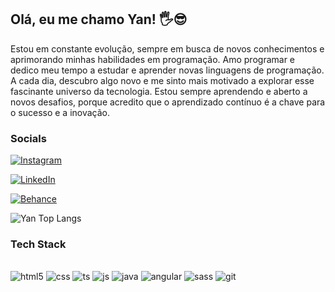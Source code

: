 ## Olá, eu me chamo Yan! 🖐️😎
Estou em constante evolução, sempre em busca de novos conhecimentos e aprimorando minhas habilidades em programação. Amo programar e dedico meu tempo a estudar e aprender novas linguagens de programação. A cada dia, descubro algo novo e me sinto mais motivado a explorar esse fascinante universo da tecnologia. Estou sempre aprendendo e aberto a novos desafios, porque acredito que o aprendizado contínuo é a chave para o sucesso e a inovação.
### Socials
[![Instagram](https://img.shields.io/badge/Instagram-E4405F?style=for-the-badge&logo=instagram&logoColor=white)](https://www.instagram.com/estudiohoag/)

[![LinkedIn](https://img.shields.io/badge/LinkedIn-0077B5?style=for-the-badge&logo=linkedin&logoColor=white)](https://www.linkedin.com/in/yan-carlos-00a740251/)



[![Behance](https://img.shields.io/badge/-Behance-blue?style=for-the-badge&logo=behance&logoColor=white)](https://www.behance.net/hoagdesignof)

![Yan Top Langs](https://github-readme-stats.vercel.app/api/top-langs/?username=devyank1&langs_count=8)

### Tech Stack

<div style="display: inline-block"> <br>
        <img alt="html5" src="https://img.shields.io/badge/HTML5-E34F26?style=for-the-badge&logo=html5&logoColor=white"/>
        <img alt="css" src="https://img.shields.io/badge/CSS-239120?&style=for-the-badge&logo=css3&logoColor=white"/>
        <img alt="ts" src="https://img.shields.io/badge/TypeScript-007ACC?style=for-the-badge&logo=typescript&logoColor=white"/>
        <img alt="js" src="https://img.shields.io/badge/JavaScript-F7DF1E?style=for-the-badge&logo=javascript&logoColor=black"/>
        <img alt="java" src="https://img.shields.io/badge/Java-ED8B00?style=for-the-badge&logo=openjdk&logoColor=white"/>
        <img alt="angular" src="https://img.shields.io/badge/Angular-DD0031?style=for-the-badge&logo=angular&logoColor=white"/>
        <img alt="sass" src="https://img.shields.io/badge/Sass-CC6699?style=for-the-badge&logo=sass&logoColor=white"/>
        <img alt="git" src="https://img.shields.io/badge/GitHub-100000?style=for-the-badge&logo=github&logoColor=white"/>
</div>

